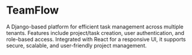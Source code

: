 # TeamFlow
A Django-based platform for efficient task management across multiple tenants. Features include project/task creation, user authentication, and role-based access. Integrated with React for a responsive UI, it supports secure, scalable, and user-friendly project management.
